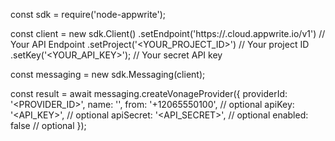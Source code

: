 const sdk = require('node-appwrite');

const client = new sdk.Client()
    .setEndpoint('https://<REGION>.cloud.appwrite.io/v1') // Your API Endpoint
    .setProject('<YOUR_PROJECT_ID>') // Your project ID
    .setKey('<YOUR_API_KEY>'); // Your secret API key

const messaging = new sdk.Messaging(client);

const result = await messaging.createVonageProvider({
    providerId: '<PROVIDER_ID>',
    name: '<NAME>',
    from: '+12065550100', // optional
    apiKey: '<API_KEY>', // optional
    apiSecret: '<API_SECRET>', // optional
    enabled: false // optional
});
